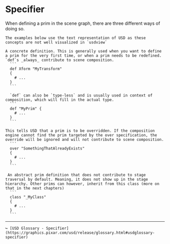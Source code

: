 # Specifier

When defining a prim in the scene graph, there are three different ways of doing so.

```admonish info title=""
The examples below use the text representation of USD as these concepts are not well visualized in `usdview`
```

~~~admonish abstract title="**def**"
A concrete definition. This is generally used when you want to define a prim for the very first time, or when a prim needs to be redefined. `def`s _always_ contribute to scene composition.
  ```
  def Xform "MyTransform"
  {
    # ...
  }
  ```

  `def` can also be `type-less` and is usually used in context of composition, which will fill in the actual type.
  ```
  def "MyPrim" {
    # ...
  }
  ```
~~~

~~~admonish abstract title="**over**"
This tells USD that a prim is to be overridden. If the composition engine cannot find the prim targeted by the over specification, the override will be ignored and will not contribute to scene composition.
  ```
  over "SomethingThatAlreadyExists"
  {
    # ...
  }
  ```
~~~

~~~admonish abstract title="**class**"
 An abstract prim definition that does not contribute to stage traversal by default. Meaning, it does not show up in the stage hierarchy. Other prims can however, inherit from this class (more on that in the next chapters)
  ```
  class "_MyClass"
  {
    # ...
  }
  ```
~~~

---

```admonish note title=""
↪ [USD Glossary - Specifier](https://graphics.pixar.com/usd/release/glossary.html#usdglossary-specifier)
```
